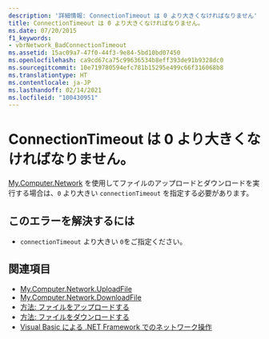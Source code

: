 ```yaml
---
description: '詳細情報: ConnectionTimeout は 0 より大きくなければなりません'
title: ConnectionTimeout は 0 より大きくなければなりません。
ms.date: 07/20/2015
f1_keywords:
- vbrNetwork_BadConnectionTimeout
ms.assetid: 15ac09a7-47f0-44f3-9e84-5bd10bd07450
ms.openlocfilehash: ca9cd67ca75c99636534b8eff393de91b9328dc0
ms.sourcegitcommit: 10e719780594efc781b15295e499c66f316068b8
ms.translationtype: HT
ms.contentlocale: ja-JP
ms.lasthandoff: 02/14/2021
ms.locfileid: "100430951"
---
```

# <a name="the-connectiontimeout-must-be-greater-than-0"></a>ConnectionTimeout は 0 より大きくなければなりません。

[My.Computer.Network](xref:Microsoft.VisualBasic.Devices.Network) を使用してファイルのアップロードとダウンロードを実行する場合は、`0` より大きい `connectionTimeout` を指定する必要があります。  
  
## <a name="to-correct-this-error"></a>このエラーを解決するには  
  
- `connectionTimeout` より大きい `0`をご指定ください。  
  
## <a name="see-also"></a>関連項目

- [My.Computer.Network.UploadFile](xref:Microsoft.VisualBasic.Devices.Network.UploadFile%2A)
- [My.Computer.Network.DownloadFile](xref:Microsoft.VisualBasic.Devices.Network.DownloadFile%2A)
- [方法: ファイルをアップロードする](../developing-apps/programming/computer-resources/how-to-upload-a-file.md)
- [方法: ファイルをダウンロードする](../developing-apps/programming/computer-resources/how-to-download-a-file.md)
- [Visual Basic による .NET Framework でのネットワーク操作](/previous-versions/visualstudio/visual-studio-2010/ms172756(v=vs.100))
